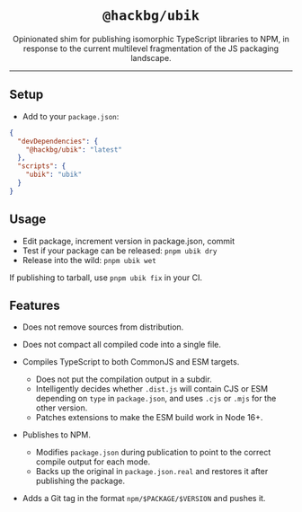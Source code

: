 <div style="text-align:center">

# `@hackbg/ubik`

Opinionated shim for publishing isomorphic TypeScript libraries to NPM,
in response to the current multilevel fragmentation of the JS packaging landscape.

</div>

---

## Setup

* Add to your `package.json`:

```json
{
  "devDependencies": {
    "@hackbg/ubik": "latest"
  },
  "scripts": {
    "ubik": "ubik"
  }
}
```

## Usage

* Edit package, increment version in package.json, commit
* Test if your package can be released: `pnpm ubik dry`
* Release into the wild: `pnpm ubik wet`

If publishing to tarball, use `pnpm ubik fix` in your CI.

## Features

* Does not remove sources from distribution.

* Does not compact all compiled code into a single file.

* Compiles TypeScript to both CommonJS and ESM targets.
  * Does not put the compilation output in a subdir.
  * Intelligently decides whether `.dist.js` will contain CJS or ESM
    depending on `type`  in `package.json`, and uses `.cjs` or `.mjs` for the other version.
  * Patches extensions to make the ESM build work in Node 16+.

* Publishes to NPM.
  * Modifies `package.json` during publication to point to the correct compile output for each mode.
  * Backs up the original in `package.json.real` and restores it after publishing the package.

* Adds a Git tag in the format `npm/$PACKAGE/$VERSION` and pushes it.
